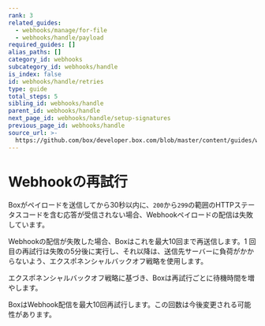 ```yaml
---
rank: 3
related_guides:
  - webhooks/manage/for-file
  - webhooks/handle/payload
required_guides: []
alias_paths: []
category_id: webhooks
subcategory_id: webhooks/handle
is_index: false
id: webhooks/handle/retries
type: guide
total_steps: 5
sibling_id: webhooks/handle
parent_id: webhooks/handle
next_page_id: webhooks/handle/setup-signatures
previous_page_id: webhooks/handle
source_url: >-
  https://github.com/box/developer.box.com/blob/master/content/guides/webhooks/handle/retries.md
---
```

<!-- alex disable failed -->

# Webhookの再試行

Boxがペイロードを送信してから30秒以内に、`200`から`299`の範囲のHTTPステータスコードを含む応答が受信されない場合、Webhookペイロードの配信は失敗しています。

Webhookの配信が失敗した場合、Boxはこれを最大10回まで再送信します。1 回目の再試行は失敗の5分後に実行し、それ以降は、送信先サーバーに負荷がかからないよう、エクスポネンシャルバックオフ戦略を使用します。

エクスポネンシャルバックオフ戦略に基づき、Boxは再試行ごとに待機時間を増やします。

<Message type="notice">

BoxはWebhook配信を最大10回再試行します。この回数は今後変更される可能性があります。

</Message>
